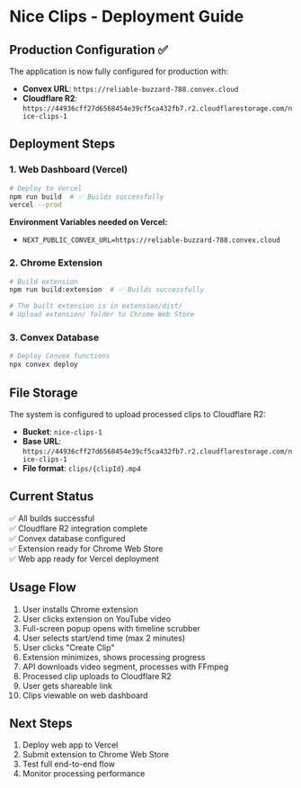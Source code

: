 # Nice Clips - Deployment Guide

## Production Configuration ✅

The application is now fully configured for production with:

- **Convex URL**: `https://reliable-buzzard-788.convex.cloud`
- **Cloudflare R2**: `https://44936cff27d6568454e39cf5ca432fb7.r2.cloudflarestorage.com/nice-clips-1`

## Deployment Steps

### 1. Web Dashboard (Vercel)
```bash
# Deploy to Vercel
npm run build  # ✅ Builds successfully
vercel --prod
```

**Environment Variables needed on Vercel:**
- `NEXT_PUBLIC_CONVEX_URL=https://reliable-buzzard-788.convex.cloud`

### 2. Chrome Extension
```bash
# Build extension
npm run build:extension  # ✅ Builds successfully

# The built extension is in extension/dist/
# Upload extension/ folder to Chrome Web Store
```

### 3. Convex Database
```bash
# Deploy Convex functions
npx convex deploy
```

## File Storage

The system is configured to upload processed clips to Cloudflare R2:
- **Bucket**: `nice-clips-1`
- **Base URL**: `https://44936cff27d6568454e39cf5ca432fb7.r2.cloudflarestorage.com/nice-clips-1`
- **File format**: `clips/{clipId}.mp4`

## Current Status

✅ All builds successful  
✅ Cloudflare R2 integration complete  
✅ Convex database configured  
✅ Extension ready for Chrome Web Store  
✅ Web app ready for Vercel deployment  

## Usage Flow

1. User installs Chrome extension
2. User clicks extension on YouTube video
3. Full-screen popup opens with timeline scrubber
4. User selects start/end time (max 2 minutes)
5. User clicks "Create Clip"
6. Extension minimizes, shows processing progress
7. API downloads video segment, processes with FFmpeg
8. Processed clip uploads to Cloudflare R2
9. User gets shareable link
10. Clips viewable on web dashboard

## Next Steps

1. Deploy web app to Vercel
2. Submit extension to Chrome Web Store
3. Test full end-to-end flow
4. Monitor processing performance